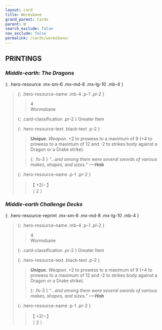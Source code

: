 ```yaml
---
layout: card
title: Wormsbane
grand_parent: Cards
parent: W
search_exclude: false
nav_exclude: false
permalink: /cards/wormsbane/
---
```


## PRINTINGS


### _Middle-earth: The Dragons_

{: .hero-resource .mx-sm-6 .mx-md-8 .mx-lg-10 .mb-4 }
> {: .hero-resource-name .mb-4 .p-1 .pl-2 }
> > <div class="card-mp">4</div>
> > <div class="card-name">Wormsbane</div>
>
> {: .card-classification .pr-2 }
> Greater Item
>
> {: .hero-resource-text .black-text .p-2 }
> > _**Unique.**_ _Weapon._ +2 to prowess to a maximum of 9 (+4 to prowess to a maximum of 12 and -2 to strikes body against a Dragon or a Drake strike). 
> > 
> > {: .fs-3 } 
> > _“...and among them were several swords of various makes, shapes, and sizes."_ ***---&#65279;Hob*** 
> 
> {: .hero-resource-name .p-1 .pr-2 }
> > <div class="card-shield">【 +2/&ndash; 】</div>
> > <div class="card-corruption">〔 2 〕</div>

### _Middle-earth Challenge Decks_

{: .hero-resource-reprint .mx-sm-6 .mx-md-8 .mx-lg-10 .mb-4 }
> {: .hero-resource-name .mb-4 .p-1 .pl-2 }
> > <div class="card-mp">4</div>
> > <div class="card-name">Wormsbane</div>
>
> {: .card-classification .pr-2 }
> Greater Item
>
> {: .hero-resource-text .black-text .p-2 }
> > _**Unique.**_ _Weapon._ +2 to prowess to a maximum of 9 (+4 to prowess to a maximum of 12 and -2 to strikes body against a Dragon or a Drake strike). 
> > 
> > {: .fs-3 } 
> > _“...and among them were several swords of various makes, shapes, and sizes."_ ***---&#65279;Hob*** 
> 
> {: .hero-resource-name .p-1 .pr-2 }
> > <div class="card-shield">【 +2/&ndash; 】</div>
> > <div class="card-corruption">〔 2 〕</div>
